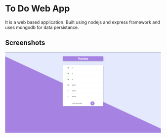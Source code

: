 
# To Do Web App

It is a web based application. 
Built using nodejs and express framework and uses mongodb for data persistance.


## Screenshots

![App Screenshot](images/todo.png)


